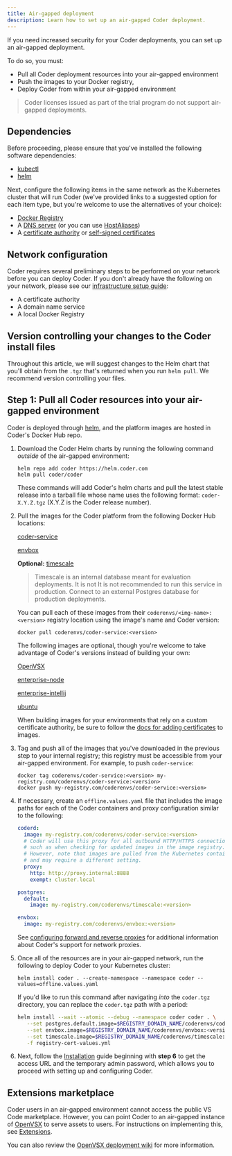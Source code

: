```yaml
---
title: Air-gapped deployment
description: Learn how to set up an air-gapped Coder deployment.
---
```


If you need increased security for your Coder deployments, you can set up an
air-gapped deployment.

To do so, you must:

- Pull all Coder deployment resources into your air-gapped environment
- Push the images to your Docker registry,
- Deploy Coder from within your air-gapped environment

> Coder licenses issued as part of the trial program do not support air-gapped
> deployments.

## Dependencies

Before proceeding, please ensure that you've installed the following software
dependencies:

- [kubectl](https://kubernetes.io/docs/tasks/tools/install-kubectl/)
- [helm](https://helm.sh/docs/intro/install/)

Next, configure the following items in the same network as the Kubernetes
cluster that will run Coder (we've provided links to a suggested option for each
item type, but you're welcome to use the alternatives of your choice):

- [Docker Registry](https://hub.docker.com/_/registry)
- A [DNS server](https://coredns.io) (or you can use
  [HostAliases](https://kubernetes.io/docs/concepts/services-networking/add-entries-to-pod-etc-hosts-with-host-aliases/))
- A
  [certificate authority](https://github.com/activecm/docker-ca/blob/master/Dockerfile)
  or [self-signed certificates](#self-signed-certificate-for-the-registry)

## Network configuration

Coder requires several preliminary steps to be performed on your network before
you can deploy Coder. If you don't already have the following on your network,
please see our [infrastructure setup guide](infrastructure.md):

- A certificate authority
- A domain name service
- A local Docker Registry

## Version controlling your changes to the Coder install files

Throughout this article, we will suggest changes to the Helm chart that you'll
obtain from the `.tgz` that's returned when you run `helm pull`. We recommend
version controlling your files.

## Step 1: Pull all Coder resources into your air-gapped environment

Coder is deployed through [helm](https://helm.sh/docs/intro/install/), and the
platform images are hosted in Coder's Docker Hub repo.

1. Download the Coder Helm charts by running the following command _outside_ of
   the air-gapped environment:

   ```console
   helm repo add coder https://helm.coder.com
   helm pull coder/coder
   ```

   These commands will add Coder's helm charts and pull the latest stable
   release into a tarball file whose name uses the following format:
   `coder-X.Y.Z.tgz` (X.Y.Z is the Coder release number).

1. Pull the images for the Coder platform from the following Docker Hub
   locations:

   [coder-service](https://hub.docker.com/r/coderenvs/coder-service)

   [envbox](https://hub.docker.com/r/coderenvs/envbox)

   **Optional:** [timescale](https://hub.docker.com/r/coderenvs/timescale)

   > Timescale is an internal database meant for evaluation deployments. It is
   > not It is not recommended to run this service in production. Connect to an
   > external Postgres database for production deployments.

   You can pull each of these images from their `coderenvs/<img-name>:<version>`
   registry location using the image's name and Coder version:

   ```console
   docker pull coderenvs/coder-service:<version>
   ```

   The following images are optional, though you're welcome to take advantage of
   Coder's versions instead of building your own:

   [OpenVSX](https://github.com/orgs/eclipse/packages/container/package/openvsx-server)

   [enterprise-node](https://hub.docker.com/r/codercom/enterprise-node)

   [enterprise-intellij](https://hub.docker.com/r/codercom/enterprise-intellij)

   [ubuntu](https://hub.docker.com/_/ubuntu)

   When building images for your environments that rely on a custom certificate
   authority, be sure to follow the
   [docs for adding certificates](../../images/tls-certificates#adding-certificates-for-coder)
   to images.

1. Tag and push all of the images that you've downloaded in the previous step to
   your internal registry; this registry must be accessible from your air-gapped
   environment. For example, to push `coder-service`:

   ```console
   docker tag coderenvs/coder-service:<version> my-registry.com/coderenvs/coder-service:<version>
   docker push my-registry.com/coderenvs/coder-service:<version>
   ```

1. If necessary, create an `offline.values.yaml` file that includes the image
   paths for each of the Coder containers and proxy configuration similar to the
   following:

   ```yaml
   coderd:
     image: my-registry.com/coderenvs/coder-service:<version>
     # Coder will use this proxy for all outbound HTTP/HTTPS connections
     # such as when checking for updated images in the image registry.
     # However, note that images are pulled from the Kubernetes container runtime,
     # and may require a different setting.
     proxy:
       http: http://proxy.internal:8888
       exempt: cluster.local

   postgres:
     default:
       image: my-registry.com/coderenvs/timescale:<version>

   envbox:
     image: my-registry.com/coderenvs/envbox:<version>
   ```

   See [configuring forward and reverse proxies] for additional information
   about Coder's support for network proxies.

   [configuring forward and reverse proxies]: ../../guides/deployments/proxy.md

1. Once all of the resources are in your air-gapped network, run the following
   to deploy Coder to your Kubernetes cluster:

   ```console
   helm install coder . --create-namespace --namespace coder --values=offline.values.yaml
   ```

   If you'd like to run this command after navigating _into_ the `coder.tgz`
   directory, you can replace the `coder.tgz` path with a period:

   ```bash
   helm install --wait --atomic --debug --namespace coder coder . \
      --set postgres.default.image=$REGISTRY_DOMAIN_NAME/coderenvs/coder-service:<version> \
      --set envbox.image=$REGISTRY_DOMAIN_NAME/coderenvs/envbox:<version> \
      --set timescale.image=$REGISTRY_DOMAIN_NAME/coderenvs/timescale:<version> \
      -f registry-cert-values.yml
   ```

1. Next, follow the [Installation](../installation.md) guide beginning with
   **step 6** to get the access URL and the temporary admin password, which
   allows you to proceed with setting up and configuring Coder.

## Extensions marketplace

Coder users in an air-gapped environment cannot access the public VS Code
marketplace. However, you can point Coder to an air-gapped instance of
[OpenVSX](https://github.com/eclipse/openvsx) to serve assets to users. For
instructions on implementing this, see
[Extensions](../../admin/workspace-management/extensions.md).

You can also review the [OpenVSX deployment wiki] for more information.

[openvsx deployment wiki]:
  https://github.com/eclipse/openvsx/wiki/Deploying-Open-VSX
